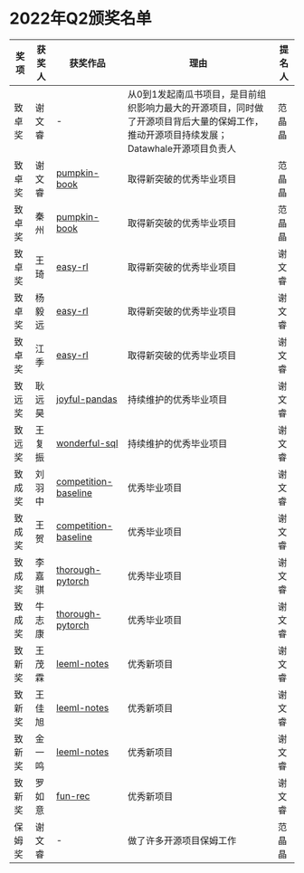 # 2022年Q2颁奖名单
| 奖项 | 获奖人 | 获奖作品 | 理由 | 提名人 |
| --- | --- | --- | --- | --- |
| 致卓奖 | 谢文睿 | - | 从0到1发起南瓜书项目，是目前组织影响力最大的开源项目，同时做了开源项目背后大量的保姆工作，推动开源项目持续发展；Datawhale开源项目负责人 | 范晶晶 |
| 致卓奖 | 谢文睿 | [pumpkin-book](https://github.com/datawhalechina/pumpkin-book) | 取得新突破的优秀毕业项目 | 范晶晶 |
| 致卓奖 | 秦州 | [pumpkin-book](https://github.com/datawhalechina/pumpkin-book) | 取得新突破的优秀毕业项目 | 范晶晶 |
| 致卓奖 | 王琦 | [easy-rl](https://github.com/datawhalechina/easy-rl) | 取得新突破的优秀毕业项目 | 谢文睿 |
| 致卓奖 | 杨毅远 | [easy-rl](https://github.com/datawhalechina/easy-rl) | 取得新突破的优秀毕业项目 | 谢文睿 |
| 致卓奖 | 江季 | [easy-rl](https://github.com/datawhalechina/easy-rl) | 取得新突破的优秀毕业项目 | 谢文睿 |
| 致远奖 | 耿远昊 | [joyful-pandas](https://github.com/datawhalechina/joyful-pandas) | 持续维护的优秀毕业项目 | 谢文睿 |
| 致远奖 | 王复振 | [wonderful-sql](https://github.com/datawhalechina/wonderful-sql) | 持续维护的优秀毕业项目 | 谢文睿 |
| 致成奖 | 刘羽中 | [competition-baseline](https://github.com/datawhalechina/competition-baseline) | 优秀毕业项目 | 谢文睿 |
| 致成奖 | 王贺 | [competition-baseline](https://github.com/datawhalechina/competition-baseline) | 优秀毕业项目 | 谢文睿 |
| 致成奖 | 李嘉骐 | [thorough-pytorch](https://github.com/datawhalechina/thorough-pytorch) | 优秀毕业项目 | 谢文睿 |
| 致成奖 | 牛志康 | [thorough-pytorch](https://github.com/datawhalechina/thorough-pytorch) | 优秀毕业项目 | 谢文睿 |
| 致新奖 | 王茂霖 | [leeml-notes](https://github.com/datawhalechina/leeml-notes) | 优秀新项目 | 谢文睿 |
| 致新奖 | 王佳旭 | [leeml-notes](https://github.com/datawhalechina/leeml-notes) | 优秀新项目 | 谢文睿 |
| 致新奖 | 金一鸣 | [leeml-notes](https://github.com/datawhalechina/leeml-notes) | 优秀新项目 | 谢文睿 |
| 致新奖 | 罗如意 | [fun-rec](https://github.com/datawhalechina/fun-rec) | 优秀新项目 | 谢文睿 |
| 保姆奖 | 谢文睿 | - | 做了许多开源项目保姆工作 | 范晶晶 |
